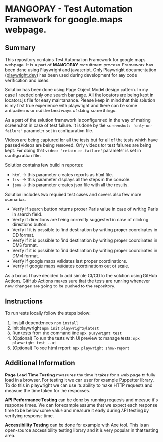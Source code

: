 # MANGOPAY - Test Automation Framework for google.maps webpage.
## Summary
This repository contains Test Automation Framework for google.maps webpage. It is a part of **MANGOPAY** recruitment process. Framework has been done using Playwright and javascript. Only Playwright documentation ([playwright.dev](https://playwright.dev/)) has been used during development for any code verification and ideas. 

Solution has been done using Page Object Model design pattern. In my case I needed only one search bar page. All the locators are being kept in locators.js file for easy maintanance. Please keep in mind that this solution is my first true experience with playwright and there can be some antipatterns or not the best ways of doing some things.

As a part of the solution framework is configurated in the way of making screenshot in case of test failure. It is done by the `screenshot: 'only-on-failure'` parameter set in configuration file. 

Videos are being captured for all the tests but for all of the tests which have passed videos are being removed. Only videos for test failures are being kept. For doing that `video: 'retain-on-failure'` parameter is set in configuration file.

Solution contains few build in reportes:
* `html` -> this parameter creates reports as html file.
* `list` -> this parameter displays all the steps in the console.
* `json` -> this parameter creates json file with all the results.

Solution includes two required test cases and covers also few more scenarios:
* Verify if search button returns proper Paris value in case of writing Paris in search field.
* Verify if directions are being correctly suggested in case of clicking directions button.
* Verify if it is possible to find destination by writing proper coordinates in DD format.
* Verify if it is possible to find destination by writing proper coordinates in DMS format.
* Verify if it is possible to find destination by writing proper coordinates in DMM format.
* Verify if google maps validates last proper coordinations.
* Verify if google maps validates coordinations out of scale.

As a bonus I have decided to add simple CI/CD to the solution using GitHub Actions. GitHub Actions makes sure that the tests are running whenever new changes are going to be pushed to the repository.

## Instructions
To run tests locally follow the steps below:
1. Install dependences `npm install`
2. Init playwright `npm init playwright@latest`
3. Run tests from the command line `npx playwright test`
4. (Optional) To run the tests with UI preview to manage tests: `npx playwright test --ui`
5. (Optional) To see html report: `npx playwright show-report`

## Additional Information

**Page Load Time Testing** measures the time it takes for a web page to fully load in a browser. For testing it we can user for example Puppetter library. To do this in playwright we can use its ability to make HTTP requests and measure the time taken for the responses.

**API Performance Testing** can be done by running requests and measue it's response times. We can for example assume that we expect each response time to be below some value and measure it easly during API testing by verifying response time.

**Accessibility Testing** can be done for example with Axe tool. This is an open-source accessibility testing library and it is very popular in that testing area.